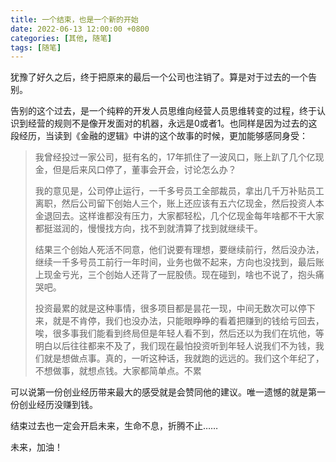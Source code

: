 ```yaml
---
title: 一个结束，也是一个新的开始
date: 2022-06-13 12:00:00 +0800
categories: [其他, 随笔]
tags: [随笔]
---
```


 犹豫了好久之后，终于把原来的最后一个公司也注销了。算是对于过去的一个告别。
 
 告别的这个过去，是一个纯粹的开发人员思维向经营人员思维转变的过程，终于认识到经营的规则不是像开发面对的机器，永远是0或者1。也同样是因为过去的这段经历，当读到《金融的逻辑》中讲的这个故事的时候，更加能够感同身受：
 
 > 我曾经投过一家公司，挺有名的，17年抓住了一波风口，账上趴了几个亿现金，但是后来风口停了，董事会开会，讨论怎么办？
 > 
 > 我的意见是，公司停止运行，一千多号员工全部裁员，拿出几千万补贴员工离职，然后公司留下创始人三个，账上还应该有五六亿现金，然后投资人本金退回去。这样谁都没有压力，大家都轻松，几个亿现金每年啥都不干大家都挺滋润的，慢慢找方向，找不到就清算了找到就继续干。
 >
 > 结果三个创始人死活不同意，他们说要有理想，要继续前行，然后没办法，继续一千多号员工前行一年时间，业务也做不起来，方向也没找到，最后账上现金亏光，三个创始人还背了一屁股债。现在碰到，啥也不说了，抱头痛哭吧。
 > 
 > 投资最累的就是这种事情，很多项目都是昙花一现，中间无数次可以停下来，就是不肯停，我们也没办法，只能眼睁睁的看着把赚到的钱给亏回去，唉，很多事我们能看到终局但是年轻人看不到，然后还以为我们在坑他，等明白以后往往都来不及了，我们现在最怕投资听到年轻人说我们不为钱，我们就是想做点事。真的，一听这种话，我就跑的远远的。我们这个年纪了，不想做事，就想点钱。大家都简单点。不累
 
 可以说第一份创业经历带来最大的感受就是会赞同他的建议。唯一遗憾的就是第一份创业经历没赚到钱。
 
 结束过去也一定会开启未来，生命不息，折腾不止…… 
 
 未来，加油！